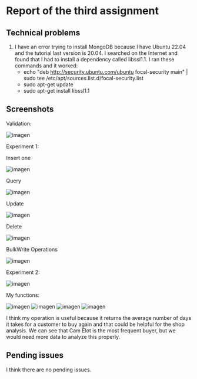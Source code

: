 # Report of the third assignment
## Technical problems
1. I have an error trying to install MongoDB because I have Ubuntu 22.04 and the tutorial last version is 20.04. I searched on the Internet and found that I had to install a dependency called libssl1.1. I ran these commands and it worked:
   - echo "deb http://security.ubuntu.com/ubuntu focal-security main" | sudo tee /etc/apt/sources.list.d/focal-security.list
   - sudo apt-get update
   - sudo apt-get install libssl1.1

## Screenshots
Validation:

![imagen](https://github.com/alejandrogc259/dat250/assets/76476629/8254306f-73c3-4869-9f81-a94b7fb330ea)

Experiment 1:
  
  Insert one
  
   ![imagen](https://github.com/alejandrogc259/dat250/assets/76476629/eddf59e5-8a1f-4896-a927-302ec62f7154)

  Query
  
   ![imagen](https://github.com/alejandrogc259/dat250/assets/76476629/46e432f4-aa61-4dc0-961d-fa0a07a89849)

  Update
  
   ![imagen](https://github.com/alejandrogc259/dat250/assets/76476629/baaa551b-2717-4322-8f89-90ace969a516)

  Delete
  
   ![imagen](https://github.com/alejandrogc259/dat250/assets/76476629/2e172e49-fa11-4319-b5b7-17cfbaadb59a)

  BulkWrite Operations
  
   ![imagen](https://github.com/alejandrogc259/dat250/assets/76476629/bff65c00-b443-4539-bf8e-9b2ef175c8f2)

Experiment 2:

![imagen](https://github.com/alejandrogc259/dat250/assets/76476629/c6ce2b8c-dfb8-441a-9d25-3ed8db763bc9)

My functions:

![imagen](https://github.com/alejandrogc259/dat250/assets/76476629/07463e43-6e92-47a4-b850-0c618883dfef)
![imagen](https://github.com/alejandrogc259/dat250/assets/76476629/ddbbe563-d1a8-45e1-b7e8-38c3931ef14a)
![imagen](https://github.com/alejandrogc259/dat250/assets/76476629/55cc5a31-df65-4841-bddc-c6efe0ad5432)
![imagen](https://github.com/alejandrogc259/dat250/assets/76476629/eb65dc04-83cb-41f4-99e1-74ea727d628f)

I think my operation is useful because it returns the average number of days it takes for a customer to buy again and that could be helpful for the shop analysis.
We can see that Cam Elot is the most frequent buyer, but we would need more data to analyze this properly.

## Pending issues
I think there are no pending issues.
